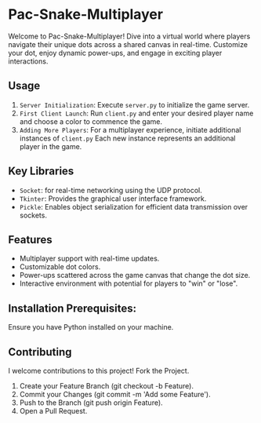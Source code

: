 # Pac-Snake-Multiplayer

Welcome to Pac-Snake-Multiplayer! Dive into a virtual world where players navigate their unique dots across a shared canvas in real-time. Customize your dot, enjoy dynamic power-ups, and engage in exciting player interactions.

## Usage
1. `Server Initialization`: Execute `server.py` to initialize the game server.
2. `First Client Launch`: Run `client.py` and enter your desired player name and choose a color to commence the game.
3. `Adding More Players`: For a multiplayer experience, initiate additional instances of `client.py` Each new instance represents an additional player in the game.

## Key Libraries
* `Socket`: for real-time networking using the UDP protocol.
* `Tkinter`: Provides the graphical user interface framework.
* `Pickle`: Enables object serialization for efficient data transmission over sockets.

## Features
* Multiplayer support with real-time updates. 
* Customizable dot colors. 
* Power-ups scattered across the game canvas that change the dot size. 
* Interactive environment with potential for players to "win" or "lose".

## Installation Prerequisites:
Ensure you have Python installed on your machine.




## Contributing
I welcome contributions to this project!
Fork the Project.
1. Create your Feature Branch (git checkout -b Feature).
2. Commit your Changes (git commit -m 'Add some Feature').
3. Push to the Branch (git push origin Feature).
4. Open a Pull Request.
